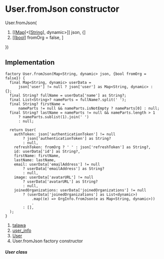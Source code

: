 
<div>

# User.fromJson constructor

</div>


User.fromJson(

1.  [[[Map](https://api.flutter.dev/flutter/dart-core/Map-class.html)[\<[[String](https://api.flutter.dev/flutter/dart-core/String-class.html)],
    dynamic\>]]
    json, {]
2.  [[[bool](https://api.flutter.dev/flutter/dart-core/bool-class.html)]
    fromOrg = false,
    ]

})



## Implementation

``` language-dart
factory User.fromJson(Map<String, dynamic> json, {bool fromOrg = false}) {
  final Map<String, dynamic> userData =
      json['user'] != null ? json['user'] as Map<String, dynamic> : {};
  final String? fullName = userData['name'] as String?;
  final List<String>? nameParts = fullName?.split(' ');
  final String? firstName =
      nameParts != null && nameParts.isNotEmpty ? nameParts[0] : null;
  final String? lastName = nameParts != null && nameParts.length > 1
      ? nameParts.sublist(1).join(' ')
      : null;

  return User(
    authToken: json['authenticationToken'] != null
        ? json['authenticationToken'] as String?
        : null,
    refreshToken: fromOrg ? ' ' : json['refreshToken'] as String?,
    id: userData['id'] as String?,
    firstName: firstName,
    lastName: lastName,
    email: userData['emailAddress'] != null
        ? userData['emailAddress'] as String?
        : null,
    image: userData['avatarURL'] != null
        ? userData['avatarURL'] as String?
        : null,
    joinedOrganizations: userData['joinedOrganizations'] != null
        ? (userData['joinedOrganizations'] as List<dynamic>)
            .map((e) => OrgInfo.fromJson(e as Map<String, dynamic>))
            .
        : [],
  );
}
```







1.  [talawa](../../index.html)
2.  [user_info](../../models_user_user_info/)
3.  [User](../../models_user_user_info/User-class.html)
4.  User.fromJson factory constructor

##### User class







